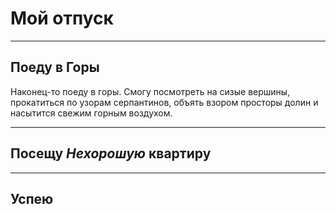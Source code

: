 # Мой отпуск

---
## Поеду в **Горы**
Наконец-то поеду в горы. Смогу посмотреть на сизые вершины, прокатиться по узорам серпантинов, объять взором просторы долин и насытится свежим горным воздухом.

---
## Посещу **_Нехорошую_ квартиру**

---
## Успею
